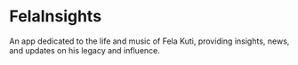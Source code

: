# FelaInsights
 An app dedicated to the life and music of Fela Kuti, providing insights, news, and updates on his legacy and influence.
